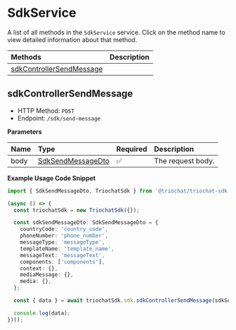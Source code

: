 # SdkService

A list of all methods in the `SdkService` service. Click on the method name to view detailed information about that method.

| Methods                                               | Description |
| :---------------------------------------------------- | :---------- |
| [sdkControllerSendMessage](#sdkcontrollersendmessage) |             |

## sdkControllerSendMessage

- HTTP Method: `POST`
- Endpoint: `/sdk/send-message`

**Parameters**

| Name | Type                                                | Required | Description       |
| :--- | :-------------------------------------------------- | :------- | :---------------- |
| body | [SdkSendMessageDto](../models/SdkSendMessageDto.md) | ✅       | The request body. |

**Example Usage Code Snippet**

```typescript
import { SdkSendMessageDto, TriochatSdk } from '@triochat/triochat-sdk';

(async () => {
  const triochatSdk = new TriochatSdk({});

  const sdkSendMessageDto: SdkSendMessageDto = {
    countryCode: 'country_code',
    phoneNumber: 'phone_number',
    messageType: 'messageType',
    templateName: 'template_name',
    messageText: 'messageText',
    components: ['components'],
    context: {},
    mediaMessage: {},
    media: {},
  };

  const { data } = await triochatSdk.sdk.sdkControllerSendMessage(sdkSendMessageDto);

  console.log(data);
})();
```

<!-- This file was generated by liblab | https://liblab.com/ -->
